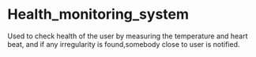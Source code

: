 # Health_monitoring_system
Used to check health of the user by measuring the temperature and heart beat, and 
if any irregularity is found,somebody close to user is notified.
